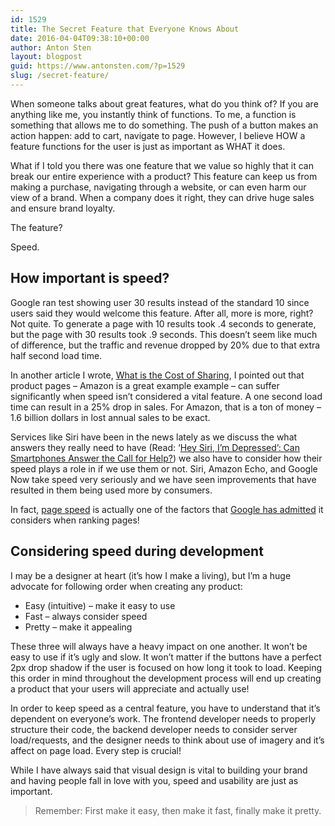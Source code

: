 ```yaml
---
id: 1529
title: The Secret Feature that Everyone Knows About
date: 2016-04-04T09:38:10+00:00
author: Anton Sten
layout: blogpost
guid: https://www.antonsten.com/?p=1529
slug: /secret-feature/
---
```

When someone talks about great features, what do you think of? If you are anything like me, you instantly think of functions. To me, a function is something that allows me to do something. The push of a button makes an action happen: add to cart, navigate to page. However, I believe HOW a feature functions for the user is just as important as WHAT it does.

What if I told you there was one feature that we value so highly that it can break our entire experience with a product? This feature can keep us from making a purchase, navigating through a website, or can even harm our view of a brand. When a company does it right, they can drive huge sales and ensure brand loyalty.

The feature?

Speed.

## How important is speed?

Google ran test showing user 30 results instead of the standard 10 since users said they would welcome this feature. After all, more is more, right? Not quite. To generate a page with 10 results took .4 seconds to generate, but the page with 30 results took .9 seconds. This doesn’t seem like much of difference, but the traffic and revenue dropped by 20% due to that extra half second load time.

In another article I wrote, <a href="https://www.antonsten.com/what-is-the-cost-of-sharing/" target="_blank">What is the Cost of Sharing</a>, I pointed out that product pages &#8211; Amazon is a great example example &#8211; can suffer significantly when speed isn’t considered a vital feature. A one second load time can result in a 25% drop in sales. For Amazon, that is a ton of money &#8211; 1.6 billion dollars in lost annual sales to be exact.

Services like Siri have been in the news lately as we discuss the what answers they really need to have (Read: &#8216;<a href="https://www.ucsf.edu/news/2016/03/402091/hey-siri-im-depressed-can-smartphones-answer-call-help" target="_blank">Hey Siri, I’m Depressed&#8217;: Can Smartphones Answer the Call for Help?</a>) we also have to consider how their speed plays a role in if we use them or not. Siri, Amazon Echo, and Google Now take speed very seriously and we have seen improvements that have resulted in them being used more by consumers.

In fact, <a href="https://moz.com/learn/seo/page-speed" target="_blank">page speed</a> is actually one of the factors that <a href="https://webmasters.googleblog.com/2010/04/using-site-speed-in-web-search-ranking.html" target="_blank">Google has admitted</a> it considers when ranking pages!

## Considering speed during development

I may be a designer at heart (it’s how I make a living), but I’m a huge advocate for following order when creating any product:

  * Easy (intuitive) &#8211; make it easy to use
  * Fast &#8211; always consider speed
  * Pretty &#8211; make it appealing

These three will always have a heavy impact on one another. It won’t be easy to use if it’s ugly and slow. It won’t matter if the buttons have a perfect 2px drop shadow if the user is focused on how long it took to load. Keeping this order in mind throughout the development process will end up creating a product that your users will appreciate and actually use!

In order to keep speed as a central feature, you have to understand that it’s dependent on everyone’s work. The frontend developer needs to properly structure their code, the backend developer needs to consider server load/requests, and the designer needs to think about use of imagery and it’s affect on page load. Every step is crucial!

While I have always said that visual design is vital to building your brand and having people fall in love with you, speed and usability are just as important.

> Remember: First make it easy, then make it fast, finally make it pretty.
